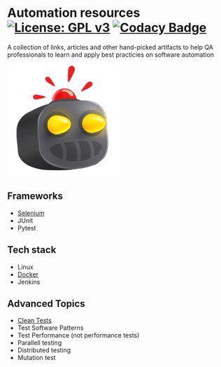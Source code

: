 # Automation resources [![License: GPL v3](https://img.shields.io/badge/License-GPLv3-blue.svg)](https://www.gnu.org/licenses/gpl-3.0) [![Codacy Badge](https://api.codacy.com/project/badge/Grade/cb911d602af6436a9fa5073616aa7815)](https://www.codacy.com/manual/edumco/automation-resources?utm_source=github.com&amp;utm_medium=referral&amp;utm_content=edumco/automation-resources&amp;utm_campaign=Badge_Grade)

A collection of links, articles and other hand-picked artifacts to help QA professionals to learn and apply best practicies on software automation

![Robot icon](https://github.com/edumco/automation-resources/raw/master/icon.png)

## Frameworks

- [Selenium](https://github.com/edumco/automation-resources/tree/master/selenium)
- JUnit
- Pytest

## Tech stack

- Linux
- [Docker](https://github.com/edumco/automation-resources/tree/master/docker)
- Jenkins

## Advanced Topics

- [Clean Tests](https://github.com/edumco/automation-resources/tree/master/clean-tests)
- Test Software Patterns
- Test Performance (not performance tests)
- Parallell testing
- Distributed testing
- Mutation test
